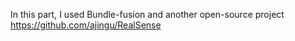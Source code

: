 In this part, I used Bundle-fusion and another open-source project  https://github.com/ajingu/RealSense
